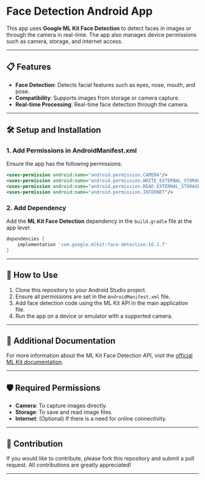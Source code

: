 # Face Detection Android App

This app uses **Google ML Kit Face Detection** to detect faces in images or through the camera in real-time. The app also manages device permissions such as camera, storage, and internet access.

---

## 📋 Features
- **Face Detection**: Detects facial features such as eyes, nose, mouth, and pose.
- **Compatibility**: Supports images from storage or camera capture.
- **Real-time Processing**: Real-time face detection through the camera.

---

## 🛠️ Setup and Installation

### 1. Add Permissions in AndroidManifest.xml
Ensure the app has the following permissions:

```xml
<uses-permission android:name="android.permission.CAMERA"/>
<uses-permission android:name="android.permission.WRITE_EXTERNAL_STORAGE"/>
<uses-permission android:name="android.permission.READ_EXTERNAL_STORAGE"/>
<uses-permission android:name="android.permission.INTERNET"/>
```

### 2. Add Dependency
Add the **ML Kit Face Detection** dependency in the `build.gradle` file at the app level:

```gradle
dependencies {
    implementation 'com.google.mlkit:face-detection:16.1.7'
}
```

---

## 🚀 How to Use
1. Clone this repository to your Android Studio project.
2. Ensure all permissions are set in the `AndroidManifest.xml` file.
3. Add face detection code using the ML Kit API in the main application file.
4. Run the app on a device or emulator with a supported camera.

---

## 📝 Additional Documentation
For more information about the ML Kit Face Detection API, visit the [official ML Kit documentation](https://developers.google.com/ml-kit/vision/face-detection).

---

## 🛡️ Required Permissions
- **Camera**: To capture images directly.
- **Storage**: To save and read image files.
- **Internet**: (Optional) If there is a need for online connectivity.

---

## 🔧 Contribution
If you would like to contribute, please fork this repository and submit a pull request. All contributions are greatly appreciated!

---
